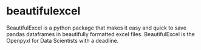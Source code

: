 # beautifulexcel
BeautifulExcel is a python package that makes it easy and quick to save pandas dataframes in beautifully formatted excel files. BeautifulExcel is the Openpyxl for Data Scientists with a deadline.
